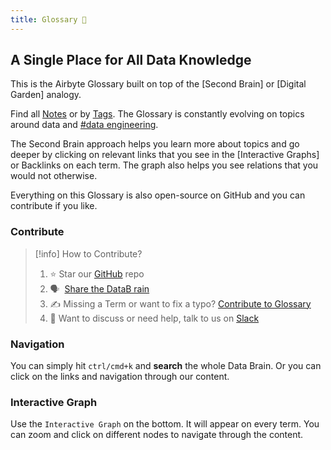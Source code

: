 ```yaml
---
title: Glossary 🧠
---
```


## A Single Place for All Data Knowledge
This is the Airbyte Glossary built on top of the [Second Brain] or [Digital Garden] analogy. 

Find all [Notes](notes) or by [Tags](tags). The Glossary is constantly evolving on topics around data and [#data engineering](tags/data-engineering). 

The Second Brain approach helps you learn more about topics and go deeper by clicking on relevant links that you see in the [Interactive Graphs] or Backlinks on each term. The graph also helps you see relations that you would not otherwise.

Everything on this Glossary is also open-source on GitHub and you can contribute if you like.
### Contribute
> [!info] How to Contribute?
> 
> 1.  ⭐ Star our [GitHub](https://github.com/airbytehq/glossary) repo
> 2.  🗣️  [Share the DataB rain](https://twitter.com/intent/tweet?text=Have%20you%20seen%20the%20latest%20on%20the%20%22%F0%9F%A7%A0%20Data%20Brain%22?%20airbyte.com/brain)
> 3.  ✍️ Missing a Term or want to fix a typo? [Contribute to Glossary](notes/Contribute%20to%20Glossary.md) 
> 4. 👀 Want to discuss or need help, talk to us on [Slack](https://slack.airbyte.com)

### Navigation
You can simply hit `ctrl/cmd+k` and **search** the whole Data Brain. Or you can click on the links and navigation through our content. 

### Interactive Graph
Use the `Interactive Graph` on the bottom. It will appear on every term. You can zoom and click on different nodes to navigate through the content.


